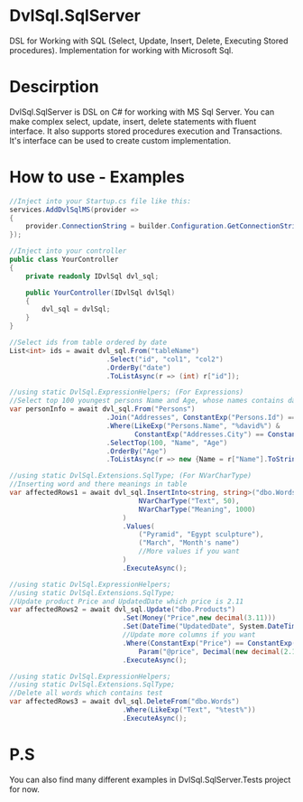# DvlSql.SqlServer
DSL for Working with SQL (Select, Update, Insert, Delete, Executing Stored procedures). Implementation for working with Microsoft Sql.
# Descirption
DvlSql.SqlServer is DSL on C# for working with MS Sql Server. You can make complex select, 
update, insert, delete statements with fluent interface. It also supports stored procedures execution and Transactions. It's interface can be used to
create custom implementation.

# How to use - Examples
```c#
//Inject into your Startup.cs file like this:
services.AddDvlSqlMS(provider =>
{
    provider.ConnectionString = builder.Configuration.GetConnectionString("YourConnection")!;//YourConnection from configuration file
});

//Inject into your controller
public class YourController
{
    private readonly IDvlSql dvl_sql;

    public YourController(IDvlSql dvlSql)
    {
        dvl_sql = dvlSql;
    }
}

//Select ids from table ordered by date
List<int> ids = await dvl_sql.From("tableName")
                        .Select("id", "col1", "col2")
                        .OrderBy("date")
                        .ToListAsync(r => (int) r["id"]);

//using static DvlSql.ExpressionHelpers; (For Expressions)
//Select top 100 youngest persons Name and Age, whose names contains david and are living in Tbilisi
var personInfo = await dvl_sql.From("Persons")
                        .Join("Addresses", ConstantExp("Persons.Id") == ConstantExp("Addresses.PersonId"))
                        .Where(LikeExp("Persons.Name", "%david%") & 
                               ConstantExp("Addresses.City") == ConstantExp("Tbilisi"))
                        .SelectTop(100, "Name", "Age")
                        .OrderBy("Age")
                        .ToListAsync(r => new {Name = r["Name"].ToString(), Age = (int) r["Age"]});

//using static DvlSql.Extensions.SqlType; (For NVarCharType)
//Inserting word and there meanings in table
var affectedRows1 = await dvl_sql.InsertInto<string, string>("dbo.Words",
                                NVarCharType("Text", 50),
                                NVarCharType("Meaning", 1000)
                            )
                            .Values(
                                ("Pyramid", "Egypt sculpture"),
                                ("March", "Month's name")
                                //More values if you want
                            )
                            .ExecuteAsync();

//using static DvlSql.ExpressionHelpers; 
//using static DvlSql.Extensions.SqlType;
//Update product Price and UpdatedDate which price is 2.11
var affectedRows2 = await dvl_sql.Update("dbo.Products")
                            .Set(Money("Price",new decimal(3.11)))
                            .Set(DateTime("UpdatedDate", System.DateTime.Now))
                            //Update more columns if you want
                            .Where(ConstantExp("Price") == ConstantExp("@price"),
                                Param("@price", Decimal(new decimal(2.11))))
                            .ExecuteAsync();

//using static DvlSql.ExpressionHelpers; 
//using static DvlSql.Extensions.SqlType;
//Delete all words which contains test 
var affectedRows3 = await dvl_sql.DeleteFrom("dbo.Words")
                            .Where(LikeExp("Text", "%test%"))
                            .ExecuteAsync();
```
# P.S
You can also find many different examples in DvlSql.SqlServer.Tests project for now.
